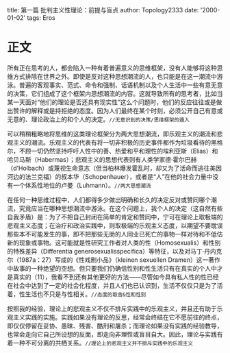 title: 第⼀篇 批判主义性理论：前提与盲点
author: Topology2333
date: '2000-01-02'
tags: Eros
# 正文


所有正在思考的⼈，都会陷⼊⼀种有着普遍意义的思维框架，没有⼈能够将这种思维⽅式排除在世界之外。即使是反对这种思想潮流的⼈，也只能是在这⼀潮流中游泳。普遍的客观事实、范式、命令和强制、话语机制以及个⼈⽣活中⼀些有意⽆意的决策，它们组成了这个框架内思想潮流的内容。这就导致所有的思考者，⽐如当某⼀天⾯对“他们的理论是否还具有现实性”这么个问题时，他们的反应往往或是做出赞许的解释或是持拒绝的态度。因为⼈们最终在某个时刻，必须公开⾃⼰有意或⽆意的、理论政治上的和个⼈的决定。`//无意识到的决策/思维框架的遁入`

可以稍稍粗略地将思维的这类理论框架分为两⼤思想潮流，即乐观主义的潮流和悲观主义的潮流。乐观主义的代表有将⼀切⾮积极的历史事件都作为垃圾看待的⿊格尔，不顾⼀切仍然坚持呼吁⼈性中的善、热爱和平和理性的埃利亚斯（Elias）和哈⻉⻢斯（Habermas）；悲观主义的思想代表则有⼈类学家德·霍尔巴赫（d’Holbach）或蔑视⽣命意志（但当柏林爆发霍乱时，却⼜为了活命⽽逃往美因河边的法兰克福）的叔本华（Schopenhauer），或者是“⼈”在他的社会⼒量中没有⼀个体系性地位的卢曼（Luhmann）。`//两大思想潮流`



在任何⼀种思维过程中，⼈们都得多少做出明确和⻓久的决定反对或赞同哪个潮流，究竟应当在哪种思想潮流中游泳。在这个问题上，我个⼈的决定（这⾃然有些⾃我⽭盾）是：为了不把⾃⼰封闭在简单的肯定和赞同中，宁可在理论上取极端的悲观主义态度；在治疗和政治实践中，则取极端的乐观主义态度，以期望不要耽误那些本不可能发⽣的事，即不把那些⽆助的⼈同业已死亡的事物⼀样对待和不低估新的现象或事物。这可能就是性研究⼯作者对⼈类的性（Homosexualis）和性别的特殊差异（Differentia generosexualisspecifica）等特征，以及对⻢丁·丹内克尔（1987a：27）写成的《性戏剧⼩品》（kleinen sexuellen Dramen）这⼀著作中故事的⼀种绝望的空想。但只要我们仍确信性别和性⽣活只有在真实的个⼈中才是真实的（11），我看不到还有其他更好的⽅法——尽管如今具有私⼈性的性已经在社会中达到了⼀定的社会化程度，并且⼈们也已认识到，⽣活不仅仅只是为了活着，性⽣活也不只是与性相关。`//态度的取舍&性和性别`

按照我的经验，理论上的悲观主义不仅不排斥实践中的乐观主义，并且还有助于乐观主义实践的实施。实践如果没有理论的反思，经常会终结在它不愿前往的终点，即仅仅停留在妥协、愚昧、残害、酷刑和屠杀；⽽理论如果没有实践的经验教导，也常会⾛向它⾃⼰所设想的反⾯，即⾛向⾮理性或盲⽬⾃⼤。因此，理论与实践有着⼀种不可分离的共栖关系。`//理论上的悲观主义并不排斥实践中的乐观主义`
